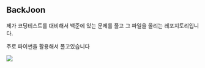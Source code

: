 ## BackJoon
제가 코딩테스트를 대비해서 백준에 있는 문제를 풀고 그 파일을 올리는 레포지토리입니다.

주로 파이썬을 활용해서 풀고있습니다

  <img align='left' src="http://mazassumnida.wtf/api/v2/generate_badge?boj=seungsik_choi1"> 
